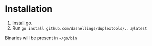 # Installation
1. [Install go.](https://go.dev/doc/install)
2. Run `go install github.com/dasnellings/duplextools/...@latest`

Binaries will be present in `~/go/bin`
